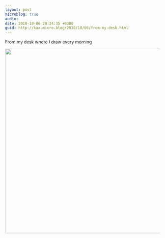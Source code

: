 ```yaml
---
layout: post
microblog: true
audio: 
date: 2010-10-06 20:24:35 +0300
guid: http://kaa.micro.blog/2010/10/06/from-my-desk.html
---
```

From my desk where I draw every morning

<img src="https://micro.kaa.bz/uploads/2018/e0b4c2100a.jpg" width="600" height="600" />

